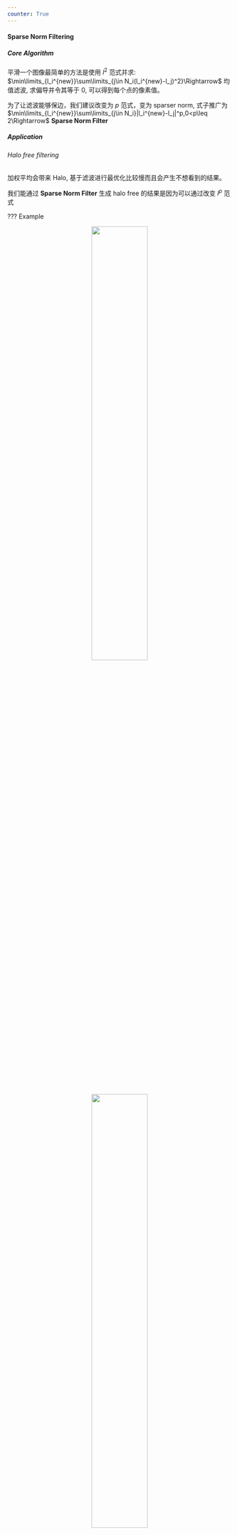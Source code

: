 ```yaml
---
counter: True  
---
```


#### Sparse Norm Filtering

##### Core Algorithm

平滑一个图像最简单的方法是使用 $l^2$ 范式并求: $\min\limits_{l_i^{new}}\sum\limits_{j\in N_i(l_i^{new}-l_j)^2}\Rightarrow$ 均值滤波, 求偏导并令其等于 $0$, 可以得到每个点的像素值。  

为了让滤波能够保边，我们建议改变为 $p$ 范式，变为 sparser norm, 式子推广为 $\min\limits_{l_i^{new}}\sum\limits_{j\in N_i}|l_i^{new}-l_j|^p,0<p\leq 2\Rightarrow$ **Sparse Norm Filter**

##### Application

###### Halo free filtering

加权平均会带来 Halo, 基于滤波进行最优化比较慢而且会产生不想看到的结果。

我们能通过 **Sparse Norm Filter** 生成 halo free 的结果是因为可以通过改变 $l^p$ 范式

??? Example
    <div align=center> <img src="http://cdn.hobbitqia.cc/202212022008517.png" width = 50%/> </div> 
    <div align=center> <img src="http://cdn.hobbitqia.cc/202212022009852.png" width = 50%/> </div> 
    
    可以看到，我们通过调节 $p$ 的大小，在第二张图像中梯度逆转的现象消失了！  
    $p>1$ 时不能防止梯度逆转，$p<1$ 可以.  

###### Outlier tolerant filtering

SNF 是一个通用的滤波（中值滤波是一个特例，相当于 $l^1$ 范式滤波）  

也可以起到去噪的效果

<details>
<summary> <b>Example </b></summary>
<div align=center> <img src="http://cdn.hobbitqia.cc/202212022013306.png" width = 50%/>原图 </div> 
<div align=center> <img src="http://cdn.hobbitqia.cc/202212022015248.png" width = 50%/> p=0.1 norm filter
</div> 
</details>
    
###### HDR Compression
 
因为 SNF 的微分是非局部的，他不那么可能陷入梯度下降的情况。

<details>
<summary> <b>Example </b></summary>
<div align=center> <img src="http://cdn.hobbitqia.cc/202212022021768.png" width = 60%/>原图 </div> 
<div align=center> <img src="http://cdn.hobbitqia.cc/202212022021601.png" width = 60%/> p=0.2 norm filter
</div> 
</details>

###### Non-blind Deconvolution

运动去模糊

??? Example
    <div align=center> <img src="http://cdn.hobbitqia.cc/202212022022342.png" width = 50%/> 原图 </div> 
    <div align=center> <img src="http://cdn.hobbitqia.cc/202212022022038.png" width = 50%/> p=0.5, r=5</div> 

    如何做运动去模糊，我们首先需要先估计出运动的轨迹（和墙对齐），再通过对弧（轨迹）进行去卷积。  

###### Joint filtering

我们可以利用另一个引导图像来提供滤波的引导权重，如将引导图像的色调用到另一张图像上

<details>
<summary> <b>Example </b></summary>
<div align=center> <img src="http://cdn.hobbitqia.cc/202212022026087.png" width = 60%/></div> 
<div align=center> <img src="http://cdn.hobbitqia.cc/202212022026705.png" width = 60%/> 
</div> 
</details>

###### Segmentation

我们可以利用联合滤波加速归一化切割来进行图像分割。 

在特征求解器中用高效的联合滤波代替矩阵乘法

<details>
<summary> <b>Example </b></summary>
<div align=center> <img src="http://cdn.hobbitqia.cc/202212022030646.png" width = 60%/></div> 
</details>

我们可以把这个技术扩展到归一化切割的相关算法。

###### Colorization

基于对图像的分割，再上色

<details>
<summary> <b>Example </b></summary>
<div align=center> <img src="http://cdn.hobbitqia.cc/202212022032616.png" width = 40%/>输入图像</div> 
<div align=center> <img src="http://cdn.hobbitqia.cc/202212022032696.png" width = 40%/></div> 
<div align=center> <img src="http://cdn.hobbitqia.cc/202212022033418.png" width = 40%/>Result after 5 iter</div> 
<div align=center> <img src="http://cdn.hobbitqia.cc/202212022033006.png" width = 40%/>Final result by SNF using p=0.1,r=1/4  of the image height</div> 
</details>

###### Seamless editing

无缝衔接，思路类似上色，不断使用 SNF 迭代

<details>
<summary> <b>Example </b></summary>
<div align=center> <img src="http://cdn.hobbitqia.cc/202212022036299.png" width = 40%/>输入图像</div> 
<div align=center> <img src="http://cdn.hobbitqia.cc/202212022037592.png" width = 40%/> Result by drag-and-drop
</div> 
<div align=center> <img src="http://cdn.hobbitqia.cc/202212022037218.png" width = 40%/>Final result by SNF
</div> 
</details>

